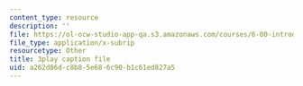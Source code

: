 ```yaml
---
content_type: resource
description: ''
file: https://ol-ocw-studio-app-qa.s3.amazonaws.com/courses/6-00-introduction-to-computer-science-and-programming-fall-2008/a262d86dc8b85e686c90b1c61ed827a5_X6ilT3uUOBo.srt
file_type: application/x-subrip
resourcetype: Other
title: 3play caption file
uid: a262d86d-c8b8-5e68-6c90-b1c61ed827a5
---
```

